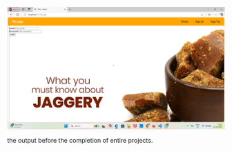 ![image alt](https://github.com/Konkipudi-Ramesh/ecommerce_jaggery/blob/master/img2.png?raw=true)

the output before the completion of entire projects.
